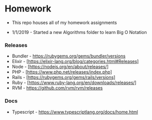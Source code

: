 # Homework

- This repo houses all of my homework assignments

- 1/1/2019 - Started a new Algorithms folder to learn Big O Notation




### Releases

- Bundler - https://rubygems.org/gems/bundler/versions
- Elixir - [https://elixir-lang.org/blog/categories.html#Releases]
- Node - [https://nodejs.org/en/about/releases/]
- PHP - [https://www.php.net/releases/index.php]
- Rails - [https://rubygems.org/gems/rails/versions]
- Ruby - [https://www.ruby-lang.org/en/downloads/releases/]
- RVM - https://github.com/rvm/rvm/releases

### Docs

- Typescript - https://www.typescriptlang.org/docs/home.html


